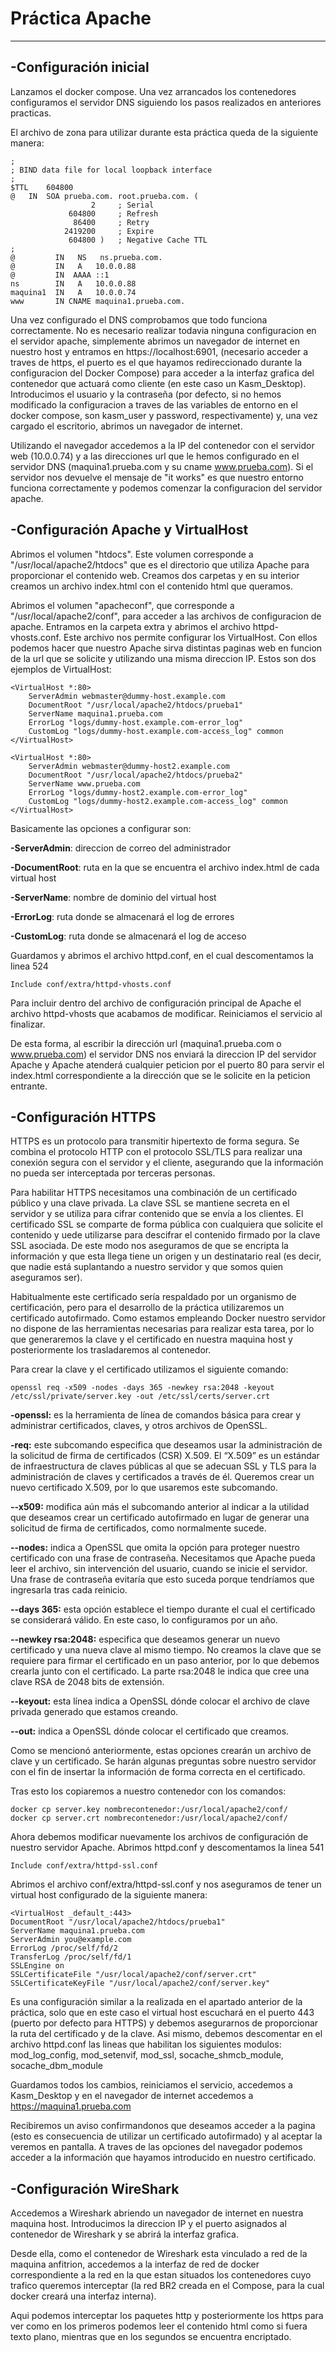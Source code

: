 # **Práctica Apache**
***
## **-Configuración inicial**  
Lanzamos el docker compose. Una vez arrancados los contenedores configuramos el servidor DNS siguiendo los pasos realizados en anteriores practicas.

El archivo de zona para utilizar durante esta práctica queda de la siguiente manera:

```
;
; BIND data file for local loopback interface
;
$TTL	604800
@	IN	SOA	prueba.com. root.prueba.com. (
			      2		; Serial
			 604800		; Refresh
			  86400		; Retry
			2419200		; Expire
			 604800 )	; Negative Cache TTL
;
@	      IN   NS	ns.prueba.com.
@         IN   A   10.0.0.88
@	      IN  AAAA ::1
ns        IN   A   10.0.0.88
maquina1  IN   A   10.0.0.74
www       IN CNAME maquina1.prueba.com.
```

Una vez configurado el DNS comprobamos que todo funciona correctamente. No es necesario realizar todavia ninguna configuracion en el servidor apache, simplemente abrimos un navegador de internet en nuestro host y entramos en https://localhost:6901, (necesario acceder a traves de https, el puerto es el que hayamos redireccionado durante la configuracion del Docker Compose) para acceder a la interfaz grafica del contenedor que actuará como cliente (en este caso un Kasm_Desktop). Introducimos el usuario y la contraseña (por defecto, si no hemos modificado la configuracion a traves de las variables de entorno en el docker compose, son kasm_user y password, respectivamente) y, una vez cargado el escritorio, abrimos un navegador de internet.

Utilizando el navegador accedemos a la IP del contenedor con el servidor web (10.0.0.74) y a las direcciones url que le hemos configurado en el servidor DNS (maquina1.prueba.com y su cname www.prueba.com). Si el servidor nos devuelve el mensaje de "it works" es que nuestro entorno funciona correctamente y podemos comenzar la configuracion del servidor apache.


## **-Configuración Apache y VirtualHost**

Abrimos el volumen "htdocs". Este volumen corresponde a "/usr/local/apache2/htdocs" que es el directorio que utiliza Apache para proporcionar el contenido web. Creamos dos carpetas y en su interior creamos un archivo index.html con el contenido html que queramos.

Abrimos el volumen "apacheconf", que corresponde a "/usr/local/apache2/conf", para acceder a las archivos de configuracion de apache. Entramos en la carpeta extra y abrimos el archivo httpd-vhosts.conf. Este archivo nos permite configurar los VirtualHost. Con ellos podemos hacer que nuestro Apache sirva distintas paginas web en funcion de la url que se solicite y utilizando una misma direccion IP. Estos son dos ejemplos de VirtualHost:

```
<VirtualHost *:80>
    ServerAdmin webmaster@dummy-host.example.com
    DocumentRoot "/usr/local/apache2/htdocs/prueba1"
    ServerName maquina1.prueba.com
    ErrorLog "logs/dummy-host.example.com-error_log"
    CustomLog "logs/dummy-host.example.com-access_log" common
</VirtualHost>

<VirtualHost *:80>
    ServerAdmin webmaster@dummy-host2.example.com
    DocumentRoot "/usr/local/apache2/htdocs/prueba2"
    ServerName www.prueba.com
    ErrorLog "logs/dummy-host2.example.com-error_log"
    CustomLog "logs/dummy-host2.example.com-access_log" common
</VirtualHost>
```

Basicamente las opciones a configurar son: 

**-ServerAdmin**: direccion de correo del administrador

**-DocumentRoot**: ruta en la que se encuentra el archivo index.html de cada virtual host

**-ServerName**: nombre de dominio del virtual host

**-ErrorLog**: ruta donde se almacenará el log de errores

**-CustomLog**: ruta donde se almacenará el log de acceso

Guardamos y abrimos el archivo httpd.conf, en el cual descomentamos la linea 524

```
Include conf/extra/httpd-vhosts.conf
```

Para incluir dentro del archivo de configuración principal de Apache el archivo httpd-vhosts que acabamos de modificar. Reiniciamos el servicio al finalizar.

De esta forma, al escribir la dirección url (maquina1.prueba.com o www.prueba.com) el servidor DNS nos enviará la direccion IP del servidor Apache y Apache atenderá cualquier peticion por el puerto 80 para servir el index.html correspondiente a la dirección que se le solicite en la peticion entrante.


## **-Configuración HTTPS**

HTTPS es un protocolo para transmitir hipertexto de forma segura. Se combina el protocolo HTTP con el protocolo SSL/TLS para realizar una conexión segura con el servidor y el cliente, asegurando que la información no pueda ser interceptada por terceras personas. 

Para habilitar HTTPS necesitamos una combinación de un certificado público y una clave privada. La clave SSL se mantiene secreta en el servidor y se utiliza para cifrar contenido que se envía a los clientes. El certificado SSL se comparte de forma pública con cualquiera que solicite el contenido y uede utilizarse para descifrar el contenido firmado por la clave SSL asociada. De este modo nos aseguramos de que se encripta la información y que esta llega tiene un origen y un destinatario real (es decir, que nadie está suplantando a nuestro servidor y que somos quien aseguramos ser).

Habitualmente este certificado sería respaldado por un organismo de certificación, pero para el desarrollo de la práctica utilizaremos un certificado autofirmado. Como estamos empleando Docker nuestro servidor no dispone de las herramientas necesarias para realizar esta tarea, por lo que generaremos la clave y el certificado en nuestra maquina host y posteriormente los trasladaremos al contenedor.

Para crear la clave y el certificado utilizamos el siguiente comando:

```
openssl req -x509 -nodes -days 365 -newkey rsa:2048 -keyout /etc/ssl/private/server.key -out /etc/ssl/certs/server.crt
```


**-openssl:** es la herramienta de línea de comandos básica para crear y administrar certificados, claves, y otros archivos de OpenSSL.

**-req:** este subcomando especifica que deseamos usar la administración de la solicitud de firma de certificados (CSR) X.509. El “X.509” es un estándar de infraestructura de claves públicas al que se adecuan SSL y TLS para la administración de claves y certificados a través de él. Queremos crear un nuevo certificado X.509, por lo que usaremos este subcomando.

**--x509:** modifica aún más el subcomando anterior al indicar a la utilidad que deseamos crear un certificado autofirmado en lugar de generar una solicitud de firma de certificados, como normalmente sucede.

**--nodes:** indica a OpenSSL que omita la opción para proteger nuestro certificado con una frase de contraseña. Necesitamos que Apache pueda leer el archivo, sin intervención del usuario, cuando se inicie el servidor. Una frase de contraseña evitaría que esto suceda porque tendríamos que ingresarla tras cada reinicio.

**--days 365:** esta opción establece el tiempo durante el cual el certificado se considerará válido. En este caso, lo configuramos por un año.

**--newkey rsa:2048:** especifica que deseamos generar un nuevo certificado y una nueva clave al mismo tiempo. No creamos la clave que se requiere para firmar el certificado en un paso anterior, por lo que debemos crearla junto con el certificado. La parte rsa:2048 le indica que cree una clave RSA de 2048 bits de extensión.

**--keyout:** esta línea indica a OpenSSL dónde colocar el archivo de clave privada generado que estamos creando.

**--out:** indica a OpenSSL dónde colocar el certificado que creamos.

Como se mencionó anteriormente, estas opciones crearán un archivo de clave y un certificado. Se harán algunas preguntas sobre nuestro servidor con el fin de insertar la información de forma correcta en el certificado.

Tras esto los copiaremos a nuestro contenedor con los comandos:

```
docker cp server.key nombrecontenedor:/usr/local/apache2/conf/
docker cp server.crt nombrecontenedor:/usr/local/apache2/conf/
```

Ahora debemos modificar nuevamente los archivos de configuración de nuestro servidor Apache. Abrimos httpd.conf y descomentamos la linea 541

```
Include conf/extra/httpd-ssl.conf
```

Abrimos el archivo conf/extra/httpd-ssl.conf y nos aseguramos de tener un virtual host configurado de la siguiente manera:

```
<VirtualHost _default_:443>
DocumentRoot "/usr/local/apache2/htdocs/prueba1"
ServerName maquina1.prueba.com
ServerAdmin you@example.com
ErrorLog /proc/self/fd/2
TransferLog /proc/self/fd/1
SSLEngine on
SSLCertificateFile "/usr/local/apache2/conf/server.crt"
SSLCertificateKeyFile "/usr/local/apache2/conf/server.key"
```

Es una configuración similar a la realizada en el apartado anterior de la práctica, solo que en este caso el virtual host escuchará en el puerto 443 (puerto por defecto para HTTPS) y debemos asegurarnos de proporcionar la ruta del certificado y de la clave. Asi mismo, debemos descomentar en el archivo httpd.conf las lineas que habilitan los siguientes modulos: mod_log_config, mod_setenvif, mod_ssl, socache_shmcb_module, socache_dbm_module

Guardamos todos los cambios, reiniciamos el servicio, accedemos a Kasm_Desktop y en el navegador de internet accedemos a https://maquina1.prueba.com

Recibiremos un aviso confirmandonos que deseamos acceder a la pagina (esto es consecuencia de utilizar un certificado autofirmado) y al aceptar la veremos en pantalla. A traves de las opciones del navegador podemos acceder a la información que hayamos introducido en nuestro certificado.


## **-Configuración WireShark**

Accedemos a Wireshark abriendo un navegador de internet en nuestra maquina host. Introducimos la direccion IP y el puerto asignados al contenedor de Wireshark y se abrirá la interfaz grafica.

Desde ella, como el contenedor de Wireshark esta vinculado a red de la maquina anfitrion, accedemos a la interfaz de red de docker correspondiente a la red en la que estan situados los contenedores cuyo trafico queremos interceptar (la red BR2 creada en el Compose, para la cual docker creará una interfaz interna).

Aqui podemos interceptar los paquetes http y posteriormente los https para ver como en los primeros podemos leer el contenido html como si fuera texto plano, mientras que en los segundos se encuentra encriptado.
